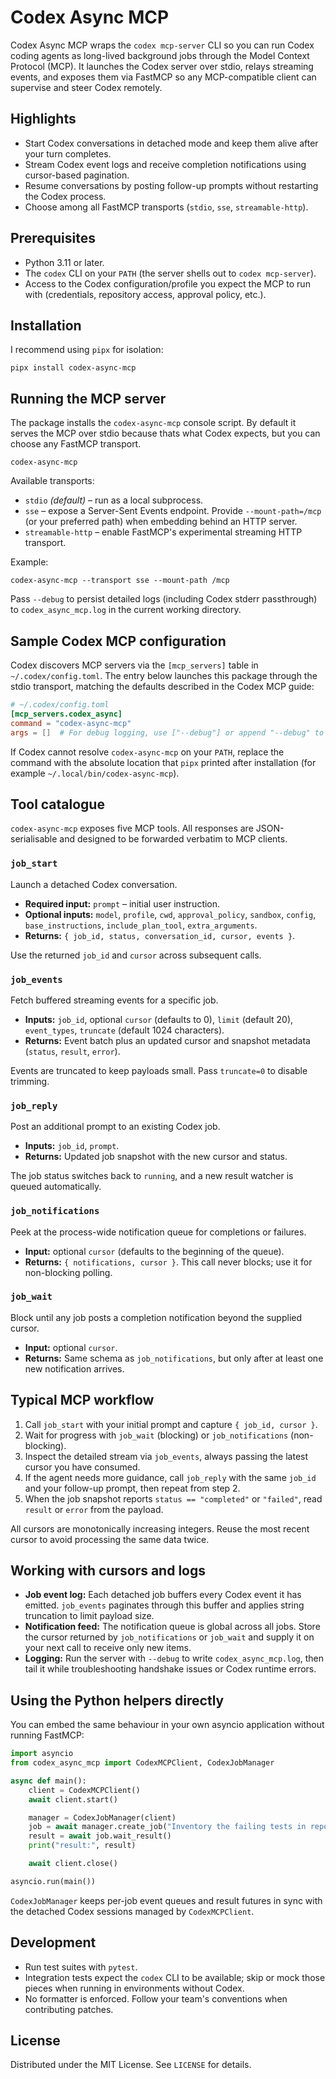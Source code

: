 # Codex Async MCP

Codex Async MCP wraps the `codex mcp-server` CLI so you can run Codex coding agents as long-lived background jobs through the Model Context Protocol (MCP). It launches the Codex server over stdio, relays streaming events, and exposes them via FastMCP so any MCP-compatible client can supervise and steer Codex remotely.

## Highlights
- Start Codex conversations in detached mode and keep them alive after your turn completes.
- Stream Codex event logs and receive completion notifications using cursor-based pagination.
- Resume conversations by posting follow-up prompts without restarting the Codex process.
- Choose among all FastMCP transports (`stdio`, `sse`, `streamable-http`).

## Prerequisites
- Python 3.11 or later.
- The `codex` CLI on your `PATH` (the server shells out to `codex mcp-server`).
- Access to the Codex configuration/profile you expect the MCP to run with (credentials, repository access, approval policy, etc.).

## Installation
I recommend using `pipx` for isolation:
```
pipx install codex-async-mcp
```

## Running the MCP server
The package installs the `codex-async-mcp` console script. By default it serves the MCP over stdio because thats what Codex expects, but you can choose any FastMCP transport.
```
codex-async-mcp
```

Available transports:
- `stdio` *(default)* – run as a local subprocess.
- `sse` – expose a Server-Sent Events endpoint. Provide `--mount-path=/mcp` (or your preferred path) when embedding behind an HTTP server.
- `streamable-http` – enable FastMCP's experimental streaming HTTP transport.

Example:
```
codex-async-mcp --transport sse --mount-path /mcp
```

Pass `--debug` to persist detailed logs (including Codex stderr passthrough) to `codex_async_mcp.log` in the current working directory.

## Sample Codex MCP configuration
Codex discovers MCP servers via the `[mcp_servers]` table in `~/.codex/config.toml`. The entry below launches this package through the stdio transport, matching the defaults described in the Codex MCP guide:

```toml
# ~/.codex/config.toml
[mcp_servers.codex_async]
command = "codex-async-mcp"
args = []  # For debug logging, use ["--debug"] or append "--debug" to the list.
```

If Codex cannot resolve `codex-async-mcp` on your `PATH`, replace the command with the absolute location that `pipx` printed after installation (for example `~/.local/bin/codex-async-mcp`).

## Tool catalogue
`codex-async-mcp` exposes five MCP tools. All responses are JSON-serialisable and designed to be forwarded verbatim to MCP clients.

### `job_start`
Launch a detached Codex conversation.
- **Required input:** `prompt` – initial user instruction.
- **Optional inputs:** `model`, `profile`, `cwd`, `approval_policy`, `sandbox`, `config`, `base_instructions`, `include_plan_tool`, `extra_arguments`.
- **Returns:** `{ job_id, status, conversation_id, cursor, events }`.

Use the returned `job_id` and `cursor` across subsequent calls.

### `job_events`
Fetch buffered streaming events for a specific job.
- **Inputs:** `job_id`, optional `cursor` (defaults to 0), `limit` (default 20), `event_types`, `truncate` (default 1024 characters).
- **Returns:** Event batch plus an updated cursor and snapshot metadata (`status`, `result`, `error`).

Events are truncated to keep payloads small. Pass `truncate=0` to disable trimming.

### `job_reply`
Post an additional prompt to an existing Codex job.
- **Inputs:** `job_id`, `prompt`.
- **Returns:** Updated job snapshot with the new cursor and status.

The job status switches back to `running`, and a new result watcher is queued automatically.

### `job_notifications`
Peek at the process-wide notification queue for completions or failures.
- **Input:** optional `cursor` (defaults to the beginning of the queue).
- **Returns:** `{ notifications, cursor }`. This call never blocks; use it for non-blocking polling.

### `job_wait`
Block until any job posts a completion notification beyond the supplied cursor.
- **Input:** optional `cursor`.
- **Returns:** Same schema as `job_notifications`, but only after at least one new notification arrives.

## Typical MCP workflow
1. Call `job_start` with your initial prompt and capture `{ job_id, cursor }`.
2. Wait for progress with `job_wait` (blocking) or `job_notifications` (non-blocking).
3. Inspect the detailed stream via `job_events`, always passing the latest cursor you have consumed.
4. If the agent needs more guidance, call `job_reply` with the same `job_id` and your follow-up prompt, then repeat from step 2.
5. When the job snapshot reports `status == "completed"` or `"failed"`, read `result` or `error` from the payload.

All cursors are monotonically increasing integers. Reuse the most recent cursor to avoid processing the same data twice.

## Working with cursors and logs
- **Job event log:** Each detached job buffers every Codex event it has emitted. `job_events` paginates through this buffer and applies string truncation to limit payload size.
- **Notification feed:** The notification queue is global across all jobs. Store the cursor returned by `job_notifications` or `job_wait` and supply it on your next call to receive only new items.
- **Logging:** Run the server with `--debug` to write `codex_async_mcp.log`, then tail it while troubleshooting handshake issues or Codex runtime errors.

## Using the Python helpers directly
You can embed the same behaviour in your own asyncio application without running FastMCP:
```python
import asyncio
from codex_async_mcp import CodexMCPClient, CodexJobManager

async def main():
    client = CodexMCPClient()
    await client.start()

    manager = CodexJobManager(client)
    job = await manager.create_job("Inventory the failing tests in repo X")
    result = await job.wait_result()
    print("result:", result)

    await client.close()

asyncio.run(main())
```

`CodexJobManager` keeps per-job event queues and result futures in sync with the detached Codex sessions managed by `CodexMCPClient`.

## Development
- Run test suites with `pytest`.
- Integration tests expect the `codex` CLI to be available; skip or mock those pieces when running in environments without Codex.
- No formatter is enforced. Follow your team's conventions when contributing patches.

## License
Distributed under the MIT License. See `LICENSE` for details.
